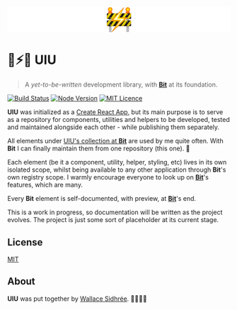 ![UIU](https://raw.githubusercontent.com/dreamyguy/uiu/master/docs/uiu-logo-github-full-width.png "UIU - A development library, with 'Bit' at its foundation")

# 🚧⚡🧪 UIU

> A _yet-to-be-written_ development library, with [**Bit**][2] at its foundation.

[![Build Status](https://travis-ci.com/dreamyguy/uiu.svg?branch=master)](https://travis-ci.com/dreamyguy/uiu) [![Node Version](https://img.shields.io/badge/node-v12.14.0-brightgreen.svg)](https://github.com/nodejs/node/releases/tag/v12.14.0) [![MIT Licence](https://img.shields.io/badge/license-MIT-blue.svg)](https://github.com/dreamyguy/uiu/blob/master/LICENSE)

**UIU** was initialized as a [Create React App][3], but its main purpose is to serve as a repository for components, utilities and helpers to be developed, tested and maintained alongside each other - while publishing them separately.

All elements under [UIU's collection at **Bit**][4] are used by me quite often. With **Bit** I can finally maintain them from one repository (this one). 🙂

Each element (be it a component, utility, helper, styling, etc) lives in its own isolated scope, whilst being available to any other application through **Bit**'s own registry scope. I warmly encourage everyone to look up on [**Bit**][2]'s features, which are many.

Every **Bit** element is self-documented, with preview, at [**Bit**][4]'s end.

This is a work in progress, so documentation will be written as the project evolves. The project is just some sort of placeholder at its current stage.

## License

[MIT](LICENSE)

## About

**UIU** was put together by [Wallace Sidhrée][1]. 👨‍💻🇳🇴

  [1]: http://sidhree.com/
  [2]: http://bit.dev/
  [3]: https://facebook.github.io/create-react-app/
  [4]: https://bit.dev/dreamyguy/uiu
